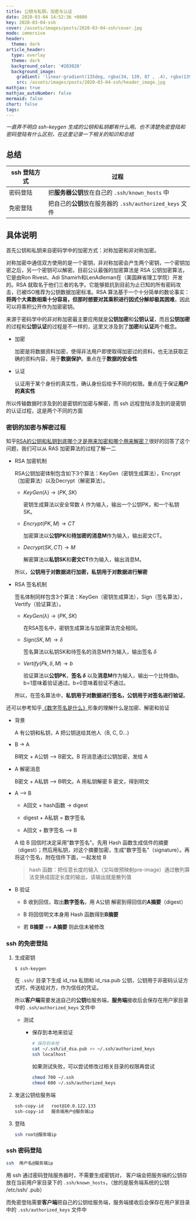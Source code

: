 ```yaml
---
title: 公钥与私钥，加密与认证
date: 2020-03-04 14:52:36 +0800
key: 2020-03-04-ssh
cover: /assets/images/posts/2020-03-04-ssh/cover.jpg
mode: immersive
header:
  theme: dark
article_header:
  type: overlay
  theme: dark
  background_color: '#203028'
  background_image:
    gradient: 'linear-gradient(135deg, rgba(34, 139, 87 , .4), rgba(139, 34, 139, .4))'
    src: /assets/images/posts/2020-03-04-ssh/header_image.jpg
mathjax: true
mathjax_autoNumber: false
mermaid: false
chart: false
tags: 
---
```

 
*一直弄不明白 ssh-keygen 生成的公钥和私钥都有什么用。也不清楚免密登陆和密码登陆有什么区别，在这里记录一下相关的知识和总结*

<!--more-->

## 总结

| ssh 登陆方式 | 过程 |
|---|---|
| 密码登陆 | 把**服务器公钥**放在自己的 `.ssh/known_hosts` 中 |
| 免密登陆 | 把自己的**公钥**放在服务器的 `.ssh/authorized_keys` 文件 |

## 具体说明

首先公钥和私钥来自密码学中的加密方式：对称加密和非对称加密。

对称加密中通信双方使用的是一个密钥，非对称加密会产生两个密钥，一个密钥加密之后，另一个密钥可以解密。目前公认最强的加密算法是 RSA 公钥加密算法，它是由Ron Rivest、Adi Shamirh和LenAdleman在（美国麻省理工学院）开发的。RSA 就取名于他们三者的名字。它能够抵抗到目前为止已知的所有密码攻击，已被ISO推荐为公钥数据加密标准。RSA 算法基于一个十分简单的数论事实：**将两个大素数相乘十分容易，但那时想要对其乘积进行因式分解却极其困难**，因此可以将乘积公开作为加密密钥。


来源于密码学中的非对称加密最主要应用就是**公钥加密**和**公钥认证**，而且**公钥加密**的过程和**公钥认证**的过程是不一样的，这里又涉及到了**加密**和**认证**两个概念。

- 加密

    加密是将数据资料加密，使得非法用户即使取得加密过的资料，也无法获取正确的资料内容，用于**数据保护**。重点在于**数据的安全性**

- 认证

    认证用于某个身份的真实性，确认身份后给予不同的权限。重点在于保证**用户的真实性**

所以传输数据时涉及到的是密钥的加密与解密，而 ssh 远程登陆涉及到的是密钥的认证过程，这是两个不同的方面

### 密钥的加密与解密过程

知乎[RSA的公钥和私钥到底哪个才是用来加密和哪个用来解密？](https://www.zhihu.com/question/25912483/answer/31653639)很好的回答了这个问题，我们可以从 RAS 加密算法的过程了解一二

- RSA 加密机制

    RSA公钥加密体制包含如下3个算法：KeyGen（密钥生成算法），Encrypt（加密算法）以及Decrypt（解密算法）。

    - $KeyGen(\lambda) \to (PK, SK)$

        密钥生成算法以安全常数 $\lambda$ 作为输入，输出一个公钥PK，和一个私钥SK。

    - $Encrypt(PK, M) \to CT$

        加密算法以**公钥PK**和**待加密的消息M**作为输入，输出密文CT。

    - $Decrypt(SK, CT) \to M$

        解密算法以**私钥SK**和**密文CT**作为输入，输出消息M。

    所以，**公钥用于对数据进行加密，私钥用于对数据进行解密**

- RSA 签名机制

    签名体制同样包含3个算法：KeyGen（密钥生成算法），Sign（签名算法），Vertify（验证算法）。

    - $KeyGen(\lambda) \to (PK, SK)$

        在RSA签名中，密钥生成算法与加密算法完全相同。

    - $Sign(SK, M) \to \delta$

        签名算法以私钥SK和待签名的消息M作为输入，输出签名 $\delta$

    - $Vertify(Pk, \delta, M) \to b$

        验证算法以**公钥PK**，**签名 $\delta$** 以及**消息M**作为输入，输出一个比特值b。b=1意味着验证通过。b=0意味着验证不通过。

    所以，在签名算法中，**私钥用于对数据进行签名，公钥用于对签名进行验证**。


还可以参考知乎[《数字签名是什么》](https://zhuanlan.zhihu.com/p/31477508)形象的理解什么是加密、解密和验证

- 背景

    A 有公钥和私钥，A 把公钥送给其他人（B, C, D...)

- B -> A

    B明文 + A公钥 --> B密文。B 将消息通过公钥加密，发给 A

- A 解密消息

    B密文 + A私钥 --> B明文。A 用私钥解密 B 密文，得到明文

- A --> B

    - A回文 + hash函数 -> digest

    - digest + A私钥 = 数字签名

    - A回文 + 数字签名 --> B

    A 给 B 回信时决定采用"数字签名"。先用 Hash 函数生成信件的摘要（digest）；然后用私钥，对这个摘要加密，生成"数字签名"（signature）。再将这个签名，附在信件下面，一起发给 B 

    > hash 函数：把任意长度的输入（又叫做预映射pre-image）通过散列算法变换成固定长度的输出，该输出就是散列值

- B 验证

    - B 收到回信，取出**数字签名**，用 A公钥 解密到得回信的**A摘要**（digest）
    
    - B 将回信明文本身用 Hash 函数得到**B摘要**
    
    - 若 **B摘要** == **A摘要** 则此信未被修改

### ssh 的免密登陆

1. 生成密钥

    ```bash
    $ ssh-keygen
    ```
    在 `.ssh/` 目录下生成 id_rsa 私钥和 id_rsa.pub 公钥，公钥用于非密码认证方式时，传送给对方，作为信任的凭证。
    
    所以**客户端**需要发送自己的**公钥**给服务端，**服务端**接收后会保存在用户家目录中的 `.ssh/authorized_keys` 文件中

    - 测试

        - 保存到本地来验证

            ```bash
            # 保存到本地
            cat ~/.ssh/id_dsa.pub >> ~/.ssh/authorized_keys 
            ssh localhost
            ```

            如果测试失败，可以尝试修改过相关目录的权限再尝试

            ```bash
            chmod 700 ~/.ssh
            chmod 600 ~/.ssh/authorized_keys
            ```

2. 发送公钥给服务端

    ```bash
    ssh-copy-id   root@10.0.122.133
    ssh-copy-id   服务端用户@服务端ip
    ```

3. 登陆

    ```bash
    ssh root@服务端ip
    ```

### ssh 密码登陆

```bash
ssh  用户名@服务端ip
```

用 ssh 通过密码登陆服务器时，不需要生成密钥对， 客户端会把服务端的公钥存放在当前用户家目录下的 `.ssh/known_hosts`，（放的是服务端系统的公钥 /etc/ssh/ .pub）

而免密登陆需要**客户端**把自己的公钥给服务端，服务端接收后会保存在用户家目录中的 `.ssh/authorized_keys` 文件中


